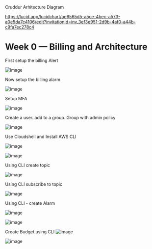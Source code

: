 Cruddur Arhitecture Diagram 

https://lucid.app/lucidchart/ae6565d5-a5ce-4bec-a573-a0e5da7c4106/edit?invitationId=inv_3ef3e951-2d9b-4af0-a44b-c9fa7ec278c4


# Week 0 — Billing and Architecture

First setup the billing Alert

![image](https://user-images.githubusercontent.com/18515029/219445631-ed147147-71b1-40d2-84d4-e07c2c6d2253.png)


Now setup the billing alarm

![image](https://user-images.githubusercontent.com/18515029/219447152-1f81cbb3-0a8f-40fe-be6b-c5fd2fdb82ae.png)


Setup MFA

![image](https://user-images.githubusercontent.com/18515029/219618349-7145f1a3-261c-4833-b3d7-1cec232289a9.png)


Create a user..add to a group..Group with admin policy

![image](https://user-images.githubusercontent.com/18515029/219648915-345dba30-da15-4fad-8fcf-cdb857f4a190.png)


Use Cloudshell and Install AWS CLI

![image](https://user-images.githubusercontent.com/18515029/219652571-6ddce8c0-bedc-4c18-b500-d861a93a0d2a.png)

![image](https://user-images.githubusercontent.com/18515029/219652646-37d45183-c62c-4579-a9a5-ed0391f6af0e.png)

Using CLI create topic

![image](https://user-images.githubusercontent.com/18515029/219692094-849239a9-a775-4fa9-a0ca-7ef5a2c8f668.png)

Using CLI subscribe to topic

![image](https://user-images.githubusercontent.com/18515029/219692290-b1dfecc1-3be3-4197-8303-6f584b4f59e1.png)

Using CLI - create Alarm

![image](https://user-images.githubusercontent.com/18515029/219699231-98276155-768e-4961-a55d-9a38fc68069f.png)

![image](https://user-images.githubusercontent.com/18515029/219699453-80eba146-b9c4-4225-b4c1-e1109033b2ec.png)


Create Budget using CLI 
![image](https://user-images.githubusercontent.com/18515029/219697552-dd3c4978-c8c6-46bc-a403-928fc62cc817.png)

![image](https://user-images.githubusercontent.com/18515029/219697658-89584627-10e4-4560-b4ea-d2bac606e877.png)


